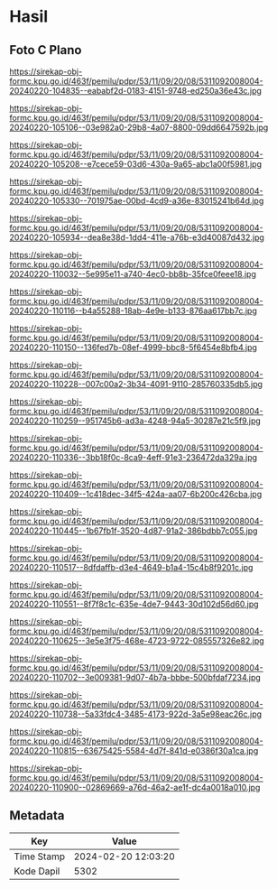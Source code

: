 # Hasil

## Foto C Plano

https://sirekap-obj-formc.kpu.go.id/463f/pemilu/pdpr/53/11/09/20/08/5311092008004-20240220-104835--eababf2d-0183-4151-9748-ed250a36e43c.jpg

https://sirekap-obj-formc.kpu.go.id/463f/pemilu/pdpr/53/11/09/20/08/5311092008004-20240220-105106--03e982a0-29b8-4a07-8800-09dd6647592b.jpg

https://sirekap-obj-formc.kpu.go.id/463f/pemilu/pdpr/53/11/09/20/08/5311092008004-20240220-105208--e7cece59-03d6-430a-9a65-abc1a00f5981.jpg

https://sirekap-obj-formc.kpu.go.id/463f/pemilu/pdpr/53/11/09/20/08/5311092008004-20240220-105330--701975ae-00bd-4cd9-a36e-83015241b64d.jpg

https://sirekap-obj-formc.kpu.go.id/463f/pemilu/pdpr/53/11/09/20/08/5311092008004-20240220-105934--dea8e38d-1dd4-411e-a76b-e3d40087d432.jpg

https://sirekap-obj-formc.kpu.go.id/463f/pemilu/pdpr/53/11/09/20/08/5311092008004-20240220-110032--5e995e11-a740-4ec0-bb8b-35fce0feee18.jpg

https://sirekap-obj-formc.kpu.go.id/463f/pemilu/pdpr/53/11/09/20/08/5311092008004-20240220-110116--b4a55288-18ab-4e9e-b133-876aa617bb7c.jpg

https://sirekap-obj-formc.kpu.go.id/463f/pemilu/pdpr/53/11/09/20/08/5311092008004-20240220-110150--136fed7b-08ef-4999-bbc8-5f6454e8bfb4.jpg

https://sirekap-obj-formc.kpu.go.id/463f/pemilu/pdpr/53/11/09/20/08/5311092008004-20240220-110228--007c00a2-3b34-4091-9110-285760335db5.jpg

https://sirekap-obj-formc.kpu.go.id/463f/pemilu/pdpr/53/11/09/20/08/5311092008004-20240220-110259--951745b6-ad3a-4248-94a5-30287e21c5f9.jpg

https://sirekap-obj-formc.kpu.go.id/463f/pemilu/pdpr/53/11/09/20/08/5311092008004-20240220-110336--3bb18f0c-8ca9-4eff-91e3-236472da329a.jpg

https://sirekap-obj-formc.kpu.go.id/463f/pemilu/pdpr/53/11/09/20/08/5311092008004-20240220-110409--1c418dec-34f5-424a-aa07-6b200c426cba.jpg

https://sirekap-obj-formc.kpu.go.id/463f/pemilu/pdpr/53/11/09/20/08/5311092008004-20240220-110445--1b67fb1f-3520-4d87-91a2-386bdbb7c055.jpg

https://sirekap-obj-formc.kpu.go.id/463f/pemilu/pdpr/53/11/09/20/08/5311092008004-20240220-110517--8dfdaffb-d3e4-4649-b1a4-15c4b8f9201c.jpg

https://sirekap-obj-formc.kpu.go.id/463f/pemilu/pdpr/53/11/09/20/08/5311092008004-20240220-110551--8f7f8c1c-635e-4de7-9443-30d102d56d60.jpg

https://sirekap-obj-formc.kpu.go.id/463f/pemilu/pdpr/53/11/09/20/08/5311092008004-20240220-110625--3e5e3f75-468e-4723-9722-085557326e82.jpg

https://sirekap-obj-formc.kpu.go.id/463f/pemilu/pdpr/53/11/09/20/08/5311092008004-20240220-110702--3e009381-9d07-4b7a-bbbe-500bfdaf7234.jpg

https://sirekap-obj-formc.kpu.go.id/463f/pemilu/pdpr/53/11/09/20/08/5311092008004-20240220-110738--5a33fdc4-3485-4173-922d-3a5e98eac26c.jpg

https://sirekap-obj-formc.kpu.go.id/463f/pemilu/pdpr/53/11/09/20/08/5311092008004-20240220-110815--63675425-5584-4d7f-841d-e0386f30a1ca.jpg

https://sirekap-obj-formc.kpu.go.id/463f/pemilu/pdpr/53/11/09/20/08/5311092008004-20240220-110900--02869669-a76d-46a2-ae1f-dc4a0018a010.jpg


## Metadata

| Key        | Value               |
| ---------- | ------------------- |
| Time Stamp | 2024-02-20 12:03:20 |
| Kode Dapil | 5302                |



